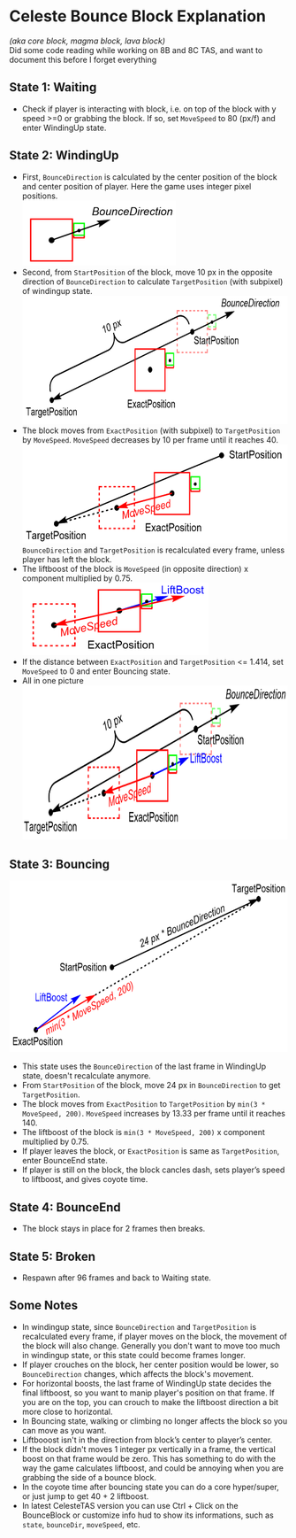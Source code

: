 # Celeste Bounce Block Explanation<br>
*(aka core block, magma block, lava block)*<br>
Did some code reading while working on 8B and 8C TAS, and want to document this before I forget everything<br>
## State 1: Waiting<br>
* Check if player is interacting with block, i.e. on top of the block with y speed >=0 or grabbing the block. If so, set `MoveSpeed` to 80 (px/f) and enter WindingUp state.<br>
## State 2: WindingUp<br>
* First, `BounceDirection` is calculated by the center position of the block and center position of player. Here the game uses integer pixel positions.<br>
<img src="https://github.com/lnf-24/BounceBlockExplanation/blob/main/Images/1.png" height="118" ><br>
* Second, from `StartPosition` of the block, move 10 px in the opposite direction of `BounceDirection` to calculate `TargetPosition` (with subpixel) of windingup state.<br>
<img src="https://github.com/lnf-24/BounceBlockExplanation/blob/main/Images/2.png" height="232" ><br>
* The block moves from `ExactPosition` (with subpixel) to `TargetPosition` by `MoveSpeed`. `MoveSpeed` decreases by 10 per frame until it reaches 40.<br>
<img src="https://github.com/lnf-24/BounceBlockExplanation/blob/main/Images/3.png" height="179" ><br>
`BounceDirection` and `TargetPosition` is recalculated every frame, unless player has left the block.<br>
* The liftboost of the block is `MoveSpeed` (in opposite direction) x component multiplied by 0.75.<br>
<img src="https://github.com/lnf-24/BounceBlockExplanation/blob/main/Images/4.png" height="131" ><br>
* If the distance between `ExactPosition` and `TargetPosition` <= 1.414, set `MoveSpeed` to 0 and enter Bouncing state. <br>
* All in one picture<br>
<img src="https://github.com/lnf-24/BounceBlockExplanation/blob/main/Images/5.png" height="279" ><br>
## State 3: Bouncing<br>
<img src="https://github.com/lnf-24/BounceBlockExplanation/blob/main/Images/6.png" height="310" ><br>
* This state uses the `BounceDirection` of the last frame in WindingUp state, doesn't recalculate anymore.<br>
* From `StartPosition` of the block, move 24 px in `BounceDirection` to get `TargetPosition`.<br>
* The block moves from `ExactPosition` to `TargetPosition` by `min(3 * MoveSpeed, 200)`. `MoveSpeed` increases by 13.33 per frame until it reaches 140.<br>
* The liftboost of the block is `min(3 * MoveSpeed, 200)` x component multiplied by 0.75.<br>
* If player leaves the block, or `ExactPosition` is same as `TargetPosition`, enter BounceEnd state.
* If player is still on the block, the block cancles dash, sets player’s speed to liftboost, and gives coyote time.<br>
## State 4: BounceEnd<br>
* The block stays in place for 2 frames then breaks.<br>
## State 5: Broken<br>
* Respawn after 96 frames and back to Waiting state.<br>
## Some Notes<br>
* In windingup state, since `BounceDirection` and `TargetPosition` is recalculated every frame, if player moves on the block, the movement of the block will also change. Generally you don't want to move too much in windingup state, or this state could become frames longer.<br>
* If player crouches on the block, her center position would be lower, so `BounceDirection` changes, which affects the block's movement.<br>
* For horizontal boosts, the last frame of WindingUp state decides the final liftboost, so you want to manip player's position on that frame. If you are on the top, you can crouch to make the liftboost direction a bit more close to horizontal.<br>
* In Bouncing state, walking or climbing no longer affects the block so you can move as you want.<br>
* Liftbooost isn't in the direction from block’s center to player’s center.<br>
* If the block didn't moves 1 integer px vertically in a frame, the vertical boost on that frame would be zero. This has something to do with the way the game calculates liftboost, and could be annoying when you are grabbing the side of a bounce block.<br>
* In the coyote time after bouncing state you can do a core hyper/super, or just jump to get 40 + 2 liftboost.<br>
* In latest CelesteTAS version you can use Ctrl + Click on the BounceBlock or customize info hud to show its informations, such as `state`, `bounceDir`, `moveSpeed`, etc.<br>
